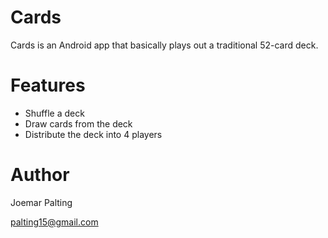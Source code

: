 # Cards

Cards is an Android app that basically plays out a traditional 52-card deck.

# Features

* Shuffle a deck
* Draw cards from the deck
* Distribute the deck into 4 players

# Author

Joemar Palting

palting15@gmail.com
